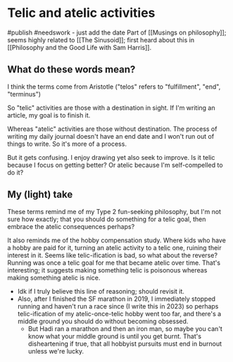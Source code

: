 # Telic and atelic activities
#publish 
#needswork - just add the date
Part of [[Musings on philosophy]]; seems highly related to [[The Sinusoid]]; first heard about this in [[Philosophy and the Good Life with Sam Harris]].

## What do these words mean?

I think the terms come from Aristotle ("telos" refers to "fulfillment", "end", "terminus")

So "telic" activities are those with a destination in sight. If I'm writing an article, my goal is to finish it.

Whereas "atelic" activities are those without destination. The process of writing my daily journal doesn't have an end date and I won't run out of things to write. So it's more of a process.

But it gets confusing. I enjoy drawing yet also seek to improve. Is it telic because I focus on getting better? Or atelic because I'm self-compelled to do it?


## My (light) take

These terms remind me of my Type 2 fun-seeking philosophy, but I'm not sure how exactly; that you should do something for a telic goal, then embrace the atelic consequences perhaps?

It also reminds me of the hobby compensation study. Where kids who have a hobby are paid for it, turning an atelic activity to a telic one, ruining their interest in it. Seems like telic-ification is bad, so what about the reverse? Running was once a telic goal for me that became atelic over time. That's interesting; it suggests making something telic is poisonous whereas making something atelic is nice.
- Idk if I truly believe this line of reasoning; should revisit it.
- Also, after I finished the SF marathon in 2019, I immediately stopped running and haven't run a race since (I write this in 2023) so perhaps telic-ification of my atelic-once-telic hobby went too far, and there's a middle ground you should do without becoming obsessed.
	- But Hadi ran a marathon and then an iron man, so maybe you can't know what your middle ground is until you get burnt. That's disheartening if true, that all hobbyist pursuits must end in burnout unless we're lucky.
